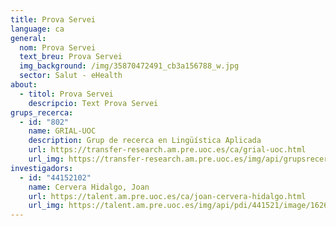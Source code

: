```yaml
---
title: Prova Servei
language: ca
general:
  nom: Prova Servei
  text_breu: Prova Servei
  img_background: /img/35870472491_cb3a156788_w.jpg
  sector: Salut - eHealth
about:
  - titol: Prova Servei
    descripcio: Text Prova Servei
grups_recerca:
  - id: "802"
    name: GRIAL-UOC
    description: Grup de recerca en Lingüística Aplicada
    url: https://transfer-research.am.pre.uoc.es/ca/grial-uoc.html
    url_img: https://transfer-research.am.pre.uoc.es/img/api/grupsrecerca/8/image/1589796540826
investigadors:
  - id: "44152102"
    name: Cervera Hidalgo, Joan
    url: https://talent.am.pre.uoc.es/ca/joan-cervera-hidalgo.html
    url_img: https://talent.am.pre.uoc.es/img/api/pdi/441521/image/1626370962858
---
```

